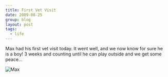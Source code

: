 ```yaml
---
title: First Vet Visit
date: 2009-08-25
group: blog
layout: post
tags:
  - life
---
```

Max had his first vet visit today. It went well, and we now know for sure he is a boy! 3 weeks and counting until he can play outside and we get some peace...

![Max](/images/uploads/2009/12/5507589-media_httpcrawleywebcoukblogwpcontentuploads200908p16001200D2ABCA3017A04BEB960F931C7993F771jpeg_GtHdsxlFAgsHIiB.jpeg)